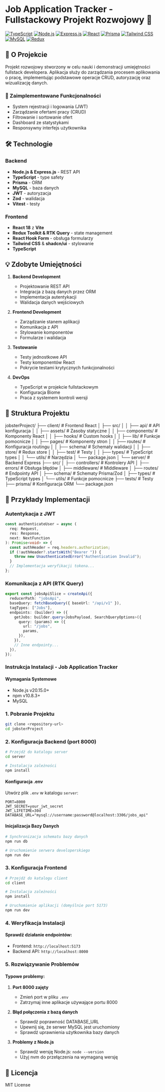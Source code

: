 # Job Application Tracker - Fullstackowy Projekt Rozwojowy 🚀

[![TypeScript](https://img.shields.io/badge/TypeScript-007ACC?style=for-the-badge&logo=typescript&logoColor=white)](https://www.typescriptlang.org/)
[![Node.js](https://img.shields.io/badge/Node.js-43853D?style=for-the-badge&logo=node.js&logoColor=white)](https://nodejs.org/)
[![Express.js](https://img.shields.io/badge/Express.js-404D59?style=for-the-badge)](https://expressjs.com/)
[![React](https://img.shields.io/badge/React-20232A?style=for-the-badge&logo=react&logoColor=61DAFB)](https://reactjs.org/)
[![Prisma](https://img.shields.io/badge/Prisma-3982CE?style=for-the-badge&logo=Prisma&logoColor=white)](https://www.prisma.io/)
[![Tailwind CSS](https://img.shields.io/badge/Tailwind_CSS-38B2AC?style=for-the-badge&logo=tailwind-css&logoColor=white)](https://tailwindcss.com/)
[![MySQL](https://img.shields.io/badge/MySQL-005C84?style=for-the-badge&logo=mysql&logoColor=white)](https://www.mysql.com/)
[![Redux](https://img.shields.io/badge/Redux-593D88?style=for-the-badge&logo=redux&logoColor=white)](https://redux.js.org/)

## 📝 O Projekcie

Projekt rozwojowy stworzony w celu nauki i demonstracji umiejętności fullstack developera. Aplikacja służy do zarządzania procesem aplikowania o pracę, implementując podstawowe operacje CRUD, autoryzację oraz wizualizację danych.

### 🌟 Zaimplementowane Funkcjonalności

- System rejestracji i logowania (JWT)
- Zarządzanie ofertami pracy (CRUD)
- Filtrowanie i sortowanie ofert
- Dashboard ze statystykami
- Responsywny interfejs użytkownika

## 🛠️ Technologie

### Backend
- **Node.js & Express.js** - REST API
- **TypeScript** - type safety
- **Prisma** - ORM
- **MySQL** - baza danych
- **JWT** - autoryzacja
- **Zod** - walidacja
- **Vitest** - testy

### Frontend
- **React 18** z **Vite**
- **Redux Toolkit & RTK Query** - state management
- **React Hook Form** - obsługa formularzy
- **Tailwind CSS** & **shadcn/ui** - stylowanie
- **TypeScript**

## 💡 Zdobyte Umiejętności

1. **Backend Development**
   - Projektowanie REST API
   - Integracja z bazą danych przez ORM
   - Implementacja autentykacji
   - Walidacja danych wejściowych

2. **Frontend Development**
   - Zarządzanie stanem aplikacji
   - Komunikacja z API
   - Stylowanie komponentów
   - Formularze i walidacja

3. **Testowanie**
   - Testy jednostkowe API
   - Testy komponentów React
   - Pokrycie testami krytycznych funkcjonalności

4. **DevOps**
   - TypeScript w projekcie fullstackowym
   - Konfiguracja Biome
   - Praca z systemem kontroli wersji

## 🔧 Struktura Projektu
jobsterProject/
├── client/                # Frontend React
│   ├── src/
│   │   ├── api/          # API konfiguracja
│   │   ├── assets/       # Zasoby statyczne
│   │   ├── components/   # Komponenty React
│   │   ├── hooks/        # Custom hooks
│   │   ├── lib/          # Funkcje pomocnicze
│   │   ├── pages/        # Komponenty stron
│   │   ├── routes/       # Konfiguracja routingu
│   │   ├── schema/       # Schematy walidacji
│   │   ├── store/        # Redux store
│   │   ├── test/         # Testy
│   │   ├── types/        # TypeScript types
│   │   └── utils/        # Narzędzia
│   └── package.json
│
└── server/                # Backend Express
    ├── src/
    │   ├── controllers/  # Kontrolery API
    │   ├── errors/       # Obsługa błędów
    │   ├── middleware/   # Middleware
    │   ├── routes/       # Endpointy API
    │   ├── schema/       # Schematy Prisma/Zod
    │   ├── types/        # TypeScript types
    │   └── utils/        # Funkcje pomocnicze
    ├── tests/            # Testy
    ├── prisma/           # Konfiguracja ORM
    └── package.json

## 🧪 Przykłady Implementacji

### Autentykacja z JWT
```typescript
const authenticateUser = async (
  req: Request,
  res: Response,
  next: NextFunction
): Promise<void> => {
  const authHeader = req.headers.authorization;
  if (!authHeader?.startsWith("Bearer ")) {
    throw new UnauthenticatedError("Authentication Invalid");
  }
  // Implementacja weryfikacji tokena...
};
```

### Komunikacja z API (RTK Query)
```typescript
export const jobsApiSlice = createApi({
  reducerPath: "jobsApi",
  baseQuery: fetchBaseQuery({ baseUrl: "/api/v1" }),
  tagTypes: ["Jobs"],
  endpoints: (builder) => ({
    getJobs: builder.query<JobsPayload, SearchQueryOptions>({
      query: (params) => ({
        url: "/jobs",
        params,
      }),
    }),
    // Inne endpointy...
  }),
});
```

### Instrukcja Instalacji - Job Application Tracker

#### Wymagania Systemowe
- Node.js v20.15.0+
- npm v10.8.3+
- MySQL

### 1. Pobranie Projektu
```bash
git clone <repository-url>
cd jobsterProject
```

### 2. Konfiguracja Backend (port 8000)

```bash
# Przejdź do katalogu server
cd server

# Instalacja zależności
npm install
```

#### Konfiguracja .env
Utwórz plik `.env` w katalogu `server`:
```env
PORT=8000
JWT_SECRET=your_jwt_secret
JWT_LIFETIME=30d
DATABASE_URL="mysql://username:password@localhost:3306/jobs_api"
```

#### Inicjalizacja Bazy Danych
```bash
# Synchronizacja schematu bazy danych
npm run db

# Uruchomienie serwera developerskiego
npm run dev
```

### 3. Konfiguracja Frontend

```bash
# Przejdź do katalogu client
cd client

# Instalacja zależności
npm install

# Uruchomienie aplikacji (domyślnie port 5173)
npm run dev
```

### 4. Weryfikacja Instalacji

#### Sprawdź działanie endpointów:
- Frontend: `http://localhost:5173`
- Backend API: `http://localhost:8000`


### 5. Rozwiązywanie Problemów

#### Typowe problemy:
1. **Port 8000 zajęty**
   - Zmień port w pliku `.env`
   - Zatrzymaj inne aplikacje używające portu 8000

2. **Błąd połączenia z bazą danych**
   - Sprawdź poprawność DATABASE_URL
   - Upewnij się, że serwer MySQL jest uruchomiony
   - Sprawdź uprawnienia użytkownika bazy danych

3. **Problemy z Node.js**
   - Sprawdź wersję Node.js: `node --version`
   - Użyj nvm do przełączenia na wymaganą wersję


## 📄 Licencja

MIT License